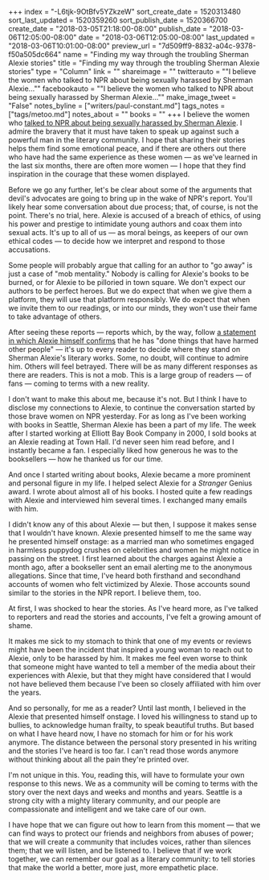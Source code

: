 +++
index = "-L6tjk-9OtBfv5YZkzeW"
sort_create_date = 1520313480
sort_last_updated = 1520359260
sort_publish_date = 1520366700
create_date = "2018-03-05T21:18:00-08:00"
publish_date = "2018-03-06T12:05:00-08:00"
date = "2018-03-06T12:05:00-08:00"
last_updated = "2018-03-06T10:01:00-08:00"
preview_url = "7d509ff9-8832-a04c-9378-f50a505dc664"
name = "Finding my way through the troubling Sherman Alexie stories"
title = "Finding my way through the troubling Sherman Alexie stories"
type = "Column"
link = ""
shareimage = ""
twitterauto = "\"I believe the women who talked to NPR about being sexually harassed by Sherman Alexie...\""
facebookauto = "\"I believe the women who talked to NPR about being sexually harassed by Sherman Alexie...\""
make_image_tweet = "False"
notes_byline = ["writers/paul-constant.md"]
tags_notes = ["tags/metoo.md"]
notes_about = ""
books = ""
+++
I believe the women who [talked to NPR about being sexually harassed by Sherman Alexie](http://www.seattlereviewofbooks.com/notes/2018/03/05/npr-publishes-report-accusing-sherman-alexie-of-harassment/). I admire the bravery that it must have taken to speak up against such a powerful man in the literary community. I hope that sharing their stories helps them find some emotional peace, and if there are others out there who have had the same experience as these women — as we've learned in the last six months, there are often more women — I hope that they find inspiration in the courage that these women displayed.

Before we go any further, let's be clear about some of the arguments that devil's advocates are going to bring up in the wake of NPR's report. You'll likely hear some conversation about due process; that, of course, is not the point. There's no trial, here. Alexie is accused of a breach of ethics, of using his power and prestige to intimidate young authors and coax them into sexual acts. It's up to all of us — as moral beings, as keepers of our own ethical codes — to decide how we interpret and respond to those accusations.

Some people will probably argue that calling for an author to "go away" is just a case of "mob mentality." Nobody is calling for Alexie's books to be burned, or for Alexie to be pilloried in town square. We don't expect our authors to be perfect heroes. But we do expect that when we give them a platform, they will use that platform responsibly. We do expect that when we invite them to our readings, or into our minds, they won't use their fame to take advantage of others. 

After seeing these reports — reports which, by the way, follow [a statement in which Alexie himself confirms](http://www.seattlereviewofbooks.com/notes/2018/03/01/the-seattle-times-publishes-a-report-on-the-allegations-against-sherman-alexie/) that he has "done things that have harmed other people" — it's up to every reader to decide where they stand on Sherman Alexie's literary works. Some, no doubt, will continue to admire him. Others will feel betrayed. There will be as many different responses as there are readers. This is not a mob. This is a large group of readers — of fans — coming to terms with a new reality.

<div class="break"></div>

I don't want to make this about me, because it's not. But I think I have to disclose my connections to Alexie, to continue the conversation started by those brave women on NPR yesterday. For as long as I've been working with books in Seattle, Sherman Alexie has been a part of my life. The week after I started working at Elliott Bay Book Company in 2000, I sold books at an Alexie reading at Town Hall. I'd never seen him read before, and I instantly became a fan. I especially liked how generous he was to the booksellers — how he thanked us for our time.

And once I started writing about books, Alexie became a more prominent and personal figure in my life. I helped select Alexie for a *Stranger* Genius award. I wrote about almost all of his books. I hosted quite a few readings with Alexie and interviewed him several times. I exchanged many emails with him.

I didn't know any of this about Alexie — but then, I suppose it makes sense that I wouldn't have known. Alexie presented himself to me the same way he presented himself onstage: as a married man who sometimes engaged in harmless puppydog crushes on celebrities and women he might notice in passing on the street. I first learned about the charges against Alexie a month ago, after a bookseller sent an email alerting me to the anonymous allegations. Since that time, I've heard both firsthand and secondhand accounts of women who felt victimized by Alexie. Those accounts sound similar to the stories in the NPR report. I believe them, too.

At first, I was shocked to hear the stories. As I've heard more, as I've talked to reporters and read the stories and accounts, I've felt a growing amount of shame. 

<div class="break"></div>

It makes me sick to my stomach to think that one of my events or reviews might have been the incident that inspired a young woman to reach out to Alexie, only to be harassed by him. It makes me feel even worse to think that someone might have wanted to tell a member of the media about their experiences with Alexie, but that they might have considered that I would not have believed them because I've been so closely affiliated with him over the years. 

And so personally, for me as a reader? Until last month, I believed in the Alexie that presented himself onstage. I loved his willingness to stand up to bullies, to acknowledge human frailty, to speak beautiful truths. But based on what I have heard now, I have no stomach for him or for his work anymore. The distance between the personal story presented in his writing and the stories I've heard is too far. I can't read those words anymore without thinking about all the pain they're printed over.

I'm not unique in this. You, reading this, will have to formulate your own response to this news. We as a community will be coming to terms with the story over the next days and weeks and months and years. Seattle is a strong city with a mighty literary community, and our people are compassionate and intelligent and we take care of our own. 

I have hope that we can figure out how to learn from this moment — that we can find ways to protect our friends and neighbors from abuses of power; that we will create a community that includes voices, rather than silences them; that we will listen, and be listened to. I believe that if we work together, we can remember our goal as a literary community: to tell stories that make the world a better, more just, more empathetic place. 
